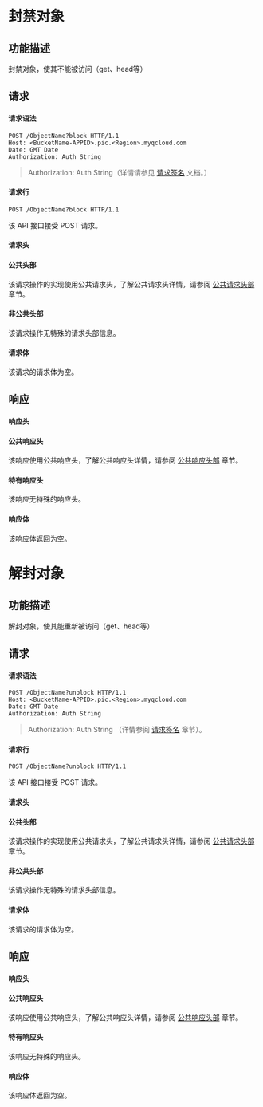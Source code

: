 # 封禁对象
## 功能描述
封禁对象，使其不能被访问（get、head等）

## 请求
#### 请求语法
```
POST /ObjectName?block HTTP/1.1
Host: <BucketName-APPID>.pic.<Region>.myqcloud.com 
Date: GMT Date
Authorization: Auth String
```
> Authorization: Auth String（详情请参见 [请求签名](https://cloud.tencent.com/document/product/436/7778) 文档。）

#### 请求行
```	
POST /ObjectName?block HTTP/1.1
```
该 API 接口接受 POST 请求。

#### 请求头
#### 公共头部
该请求操作的实现使用公共请求头，了解公共请求头详情，请参阅 [公共请求头部](https://cloud.tencent.com/document/product/436/7728) 章节。
#### 非公共头部
该请求操作无特殊的请求头部信息。
#### 请求体
该请求的请求体为空。

## 响应
#### 响应头
#### 公共响应头
该响应使用公共响应头，了解公共响应头详情，请参阅 [公共响应头部](https://cloud.tencent.com/document/product/436/7729) 章节。
#### 特有响应头
该响应无特殊的响应头。
#### 响应体
该响应体返回为空。





# 解封对象
## 功能描述
解封对象，使其能重新被访问（get、head等）

## 请求
#### 请求语法
```
POST /ObjectName?unblock HTTP/1.1
Host: <BucketName-APPID>.pic.<Region>.myqcloud.com 
Date: GMT Date
Authorization: Auth String
```
> Authorization: Auth String （详情参阅 [请求签名](https://cloud.tencent.com/document/product/436/7778) 章节）。

#### 请求行
```
POST /ObjectName?unblock HTTP/1.1
```
该 API 接口接受 POST 请求。

#### 请求头
#### 公共头部
该请求操作的实现使用公共请求头，了解公共请求头详情，请参阅 [公共请求头部](https://cloud.tencent.com/document/product/436/7728) 章节。
#### 非公共头部
该请求操作无特殊的请求头部信息。
#### 请求体
该请求的请求体为空。

## 响应
#### 响应头
#### 公共响应头
该响应使用公共响应头，了解公共响应头详情，请参阅 [公共响应头部](https://cloud.tencent.com/document/product/436/7729) 章节。
#### 特有响应头
该响应无特殊的响应头。
#### 响应体
该响应体返回为空。

